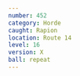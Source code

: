 ```yaml
---
number: 452
category: Horde
caught: Rapion
location: Route 14
level: 16
version: X
ball: repeat
---
```


